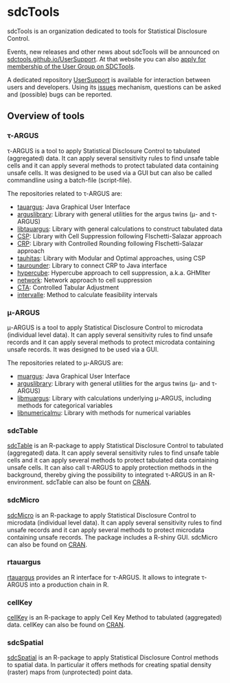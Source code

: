 # sdcTools
sdcTools is an organization dedicated to tools for Statistical Disclosure Control.

Events, new releases and other news about sdcTools will be announced on [sdctools.github.io/UserSupport](https://sdctools.github.io/UserSupport). At that website you can also [apply for membership of the User Group on SDCTools](https://sdctools.github.io/UserSupport/ContactForm).

A dedicated repository [UserSupport](https://github.com/sdcTools/UserSupport) is available for interaction between users and developers. Using its [issues](https://github.com/sdcTools/UserSupport/issues) mechanism, questions can be asked and (possible) bugs can be reported.

## Overview of tools
### &tau;-ARGUS
&tau;-ARGUS is a tool to apply Statistical Disclosure Control to tabulated (aggregated) data. It can apply several sensitivity rules to find unsafe table cells and it can apply several methods to protect tabulated data containing unsafe cells. 
It was designed to be used via a GUI but can also be called commandline using a batch-file (script-file).

The repositories related to &tau;-ARGUS are:
- [tauargus](https://github.com/sdcTools/tauargus): Java Graphical User Interface
- [arguslibrary](https://github.com/sdcTools/arguslibrary): Library with general utilities for the argus twins (&mu;- and &tau;-ARGUS)
- [libtauargus](https://github.com/sdcTools/libtauargus): Library with general calculations to construct tabulated data
- [CSP](https://github.com/sdcTools/CSP): Library with Cell Suppression following FIschetti-Salazar approach
- [CRP](https://github.com/sdcTools/CRP): Library with Controlled Rounding following FIschetti-Salazar approach
- [tauhitas](https://github.com/sdcTools/tauhitas): Library with Modular and Optimal approaches, using CSP
- [taurounder](https://github.com/sdcTools/taurounder): Library to connect CRP to Java interface
- [hypercube](https://github.com/sdcTools/hypercube): Hypercube approach to cell suppression, a.k.a. GHMIter
- [network](https://github.com/sdcTools/network): Network approach to cell suppression 
- [CTA](https://github.com/sdcTools/CTA): Controlled Tabular Adjustment
- [intervalle](https://github.com/sdcTools/intervalle): Method to calculate feasibility intervals

### &mu;-ARGUS
&mu;-ARGUS is a tool to apply Statistical Disclosure Control to microdata (individual level data). It can apply several sensitivity rules to find unsafe records and it can apply several methods to protect microdata containing unsafe records. 
It was designed to be used via a GUI.

The repositories related to &mu;-ARGUS are:
- [muargus](https://github.com/sdcTools/muargus): Java Graphical User Interface
- [arguslibrary](https://github.com/sdcTools/arguslibrary): Library with general utilities for the argus twins (&mu;- and &tau;-ARGUS)
- [libmuargus](https://github.com/sdcTools/libmuargus): Library with calculations underlying &mu;-ARGUS, including methods for categorical variables
- [libnumericalmu](https://github.com/sdcTools/libnumericalmu): Library with methods for numerical variables

### sdcTable
[sdcTable](https://github.com/sdcTools/sdcTable) is an R-package to apply Statistical Disclosure Control to tabulated (aggregated) data. It can apply several sensitivity rules to find unsafe table cells and it can apply several methods to protect tabulated data containing unsafe cells. 
It can also call &tau;-ARGUS to apply protection methods in the background, thereby giving the possibility to integrated &tau;-ARGUS in an R-environment. sdcTable can also be fount on [CRAN](https://cran.r-project.org/web/packages/sdcTable).

### sdcMicro
[sdcMicro](https://github.com/sdcTools/sdcMicro) is an R-package to apply Statistical Disclosure Control to microdata (individual level data). It can apply several sensitivity rules to find unsafe records and it can apply several methods to protect microdata containing unsafe records. The package
includes a R-shiny GUI. sdcMicro can also be found on [CRAN](https://cran.r-project.org/web/packages/sdcMicro).

### rtauargus
[rtauargus](https://github.com/sdcTools/rtauargus) provides an R interface for &tau;-ARGUS. It allows to integrate &tau;-ARGUS into a production chain in R.

### cellKey
[cellKey](https://github.com/sdcTools/cellKey) is an R-package to apply Cell Key Method to tabulated (aggregated) data. cellKey can also be found on [CRAN](https://cran.r-project.org/web/packages/cellKey).

### sdcSpatial
[sdcSpatial](https://github.com/sdcTools/sdcSpatial) is an R-package to apply Statistical Disclosure Control methods to spatial data. In particular it offers methods for creating spatial density (raster) maps from (unprotected) point data. 

